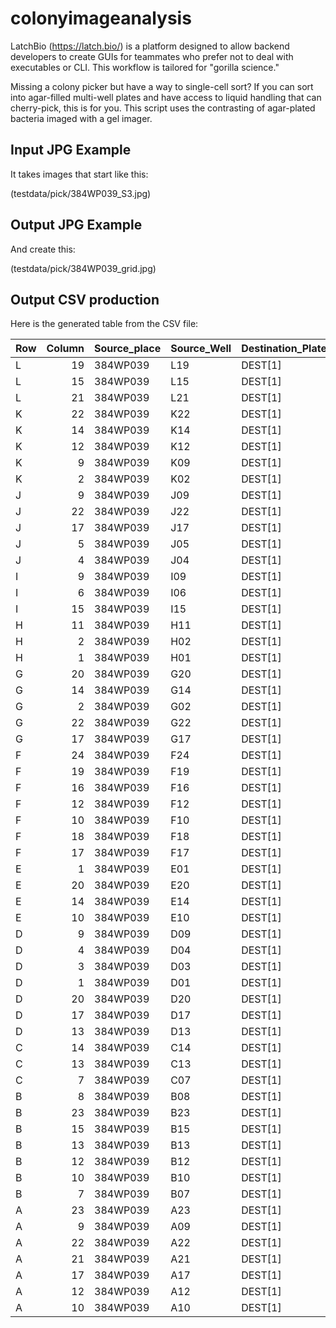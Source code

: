 # colonyimageanalysis
LatchBio (https://latch.bio/) is a platform designed to allow backend developers to create GUIs for teammates who prefer not to deal with executables or CLI. This workflow is tailored for "gorilla science."

Missing a colony picker but have a way to single-cell sort? If you can sort into agar-filled multi-well plates and have access to liquid handling that can cherry-pick, this is for you. This script uses the contrasting of agar-plated bacteria imaged with a gel imager.

## Input JPG Example
It takes images that start like this:

(testdata/pick/384WP039_S3.jpg)

## Output JPG Example
And create this:

(testdata/pick/384WP039_grid.jpg)

## Output CSV production
Here is the generated table from the CSV file:

| Row   |   Column | Source_place   | Source_Well   | Destination_Plate   | Destination_Well   |
|:------|---------:|:---------------|:--------------|:--------------------|:-------------------|
| L     |       19 | 384WP039       | L19           | DEST[1]             | A01                |
| L     |       15 | 384WP039       | L15           | DEST[1]             | A02                |
| L     |       21 | 384WP039       | L21           | DEST[1]             | A03                |
| K     |       22 | 384WP039       | K22           | DEST[1]             | A04                |
| K     |       14 | 384WP039       | K14           | DEST[1]             | A05                |
| K     |       12 | 384WP039       | K12           | DEST[1]             | A06                |
| K     |        9 | 384WP039       | K09           | DEST[1]             | A07                |
| K     |        2 | 384WP039       | K02           | DEST[1]             | A08                |
| J     |        9 | 384WP039       | J09           | DEST[1]             | A09                |
| J     |       22 | 384WP039       | J22           | DEST[1]             | A10                |
| J     |       17 | 384WP039       | J17           | DEST[1]             | A11                |
| J     |        5 | 384WP039       | J05           | DEST[1]             | A12                |
| J     |        4 | 384WP039       | J04           | DEST[1]             | B01                |
| I     |        9 | 384WP039       | I09           | DEST[1]             | B02                |
| I     |        6 | 384WP039       | I06           | DEST[1]             | B03                |
| I     |       15 | 384WP039       | I15           | DEST[1]             | B04                |
| H     |       11 | 384WP039       | H11           | DEST[1]             | B05                |
| H     |        2 | 384WP039       | H02           | DEST[1]             | B06                |
| H     |        1 | 384WP039       | H01           | DEST[1]             | B07                |
| G     |       20 | 384WP039       | G20           | DEST[1]             | B08                |
| G     |       14 | 384WP039       | G14           | DEST[1]             | B09                |
| G     |        2 | 384WP039       | G02           | DEST[1]             | B10                |
| G     |       22 | 384WP039       | G22           | DEST[1]             | B11                |
| G     |       17 | 384WP039       | G17           | DEST[1]             | B12                |
| F     |       24 | 384WP039       | F24           | DEST[1]             | C01                |
| F     |       19 | 384WP039       | F19           | DEST[1]             | C02                |
| F     |       16 | 384WP039       | F16           | DEST[1]             | C03                |
| F     |       12 | 384WP039       | F12           | DEST[1]             | C04                |
| F     |       10 | 384WP039       | F10           | DEST[1]             | C05                |
| F     |       18 | 384WP039       | F18           | DEST[1]             | C06                |
| F     |       17 | 384WP039       | F17           | DEST[1]             | C07                |
| E     |        1 | 384WP039       | E01           | DEST[1]             | C08                |
| E     |       20 | 384WP039       | E20           | DEST[1]             | C09                |
| E     |       14 | 384WP039       | E14           | DEST[1]             | C10                |
| E     |       10 | 384WP039       | E10           | DEST[1]             | C11                |
| D     |        9 | 384WP039       | D09           | DEST[1]             | C12                |
| D     |        4 | 384WP039       | D04           | DEST[1]             | D01                |
| D     |        3 | 384WP039       | D03           | DEST[1]             | D02                |
| D     |        1 | 384WP039       | D01           | DEST[1]             | D03                |
| D     |       20 | 384WP039       | D20           | DEST[1]             | D04                |
| D     |       17 | 384WP039       | D17           | DEST[1]             | D05                |
| D     |       13 | 384WP039       | D13           | DEST[1]             | D06                |
| C     |       14 | 384WP039       | C14           | DEST[1]             | D07                |
| C     |       13 | 384WP039       | C13           | DEST[1]             | D08                |
| C     |        7 | 384WP039       | C07           | DEST[1]             | D09                |
| B     |        8 | 384WP039       | B08           | DEST[1]             | D10                |
| B     |       23 | 384WP039       | B23           | DEST[1]             | D11                |
| B     |       15 | 384WP039       | B15           | DEST[1]             | D12                |
| B     |       13 | 384WP039       | B13           | DEST[1]             | E01                |
| B     |       12 | 384WP039       | B12           | DEST[1]             | E02                |
| B     |       10 | 384WP039       | B10           | DEST[1]             | E03                |
| B     |        7 | 384WP039       | B07           | DEST[1]             | E04                |
| A     |       23 | 384WP039       | A23           | DEST[1]             | E05                |
| A     |        9 | 384WP039       | A09           | DEST[1]             | E06                |
| A     |       22 | 384WP039       | A22           | DEST[1]             | E07                |
| A     |       21 | 384WP039       | A21           | DEST[1]             | E08                |
| A     |       17 | 384WP039       | A17           | DEST[1]             | E09                |
| A     |       12 | 384WP039       | A12           | DEST[1]             | E10                |
| A     |       10 | 384WP039       | A10           | DEST[1]             | E11                |
